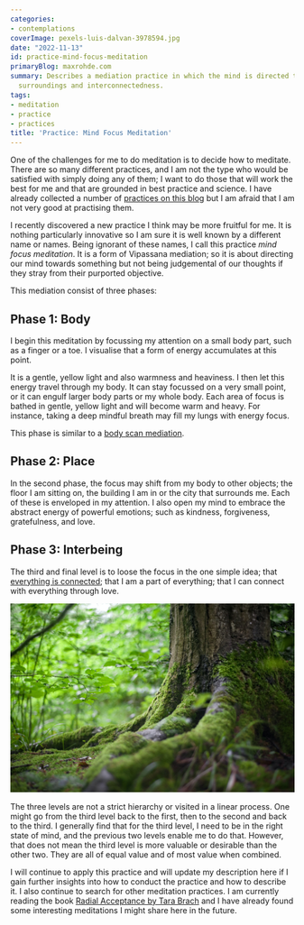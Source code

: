 ```yaml
---
categories:
- contemplations
coverImage: pexels-luis-dalvan-3978594.jpg
date: "2022-11-13"
id: practice-mind-focus-meditation
primaryBlog: maxrohde.com
summary: Describes a mediation practice in which the mind is directed to the body,
  surroundings and interconnectedness.
tags:
- meditation
- practice
- practices
title: 'Practice: Mind Focus Meditation'
---
```


One of the challenges for me to do meditation is to decide how to meditate. There are so many different practices, and I am not the type who would be satisfied with simply doing any of them; I want to do those that will work the best for me and that are grounded in best practice and science. I have already collected a number of [practices on this blog](https://maxrohde.com/2019/04/19/practices-for-enlightenment) but I am afraid that I am not very good at practising them.

I recently discovered a new practice I think may be more fruitful for me. It is nothing particularly innovative so I am sure it is well known by a different name or names. Being ignorant of these names, I call this practice _mind focus meditation_. It is a form of Vipassana mediation; so it is about directing our mind towards something but not being judgemental of our thoughts if they stray from their purported objective.

This mediation consist of three phases:

## Phase 1: Body

I begin this meditation by focussing my attention on a small body part, such as a finger or a toe. I visualise that a form of energy accumulates at this point.

It is a gentle, yellow light and also warmness and heaviness. I then let this energy travel through my body. It can stay focussed on a very small point, or it can engulf larger body parts or my whole body. Each area of focus is bathed in gentle, yellow light and will become warm and heavy. For instance, taking a deep mindful breath may fill my lungs with energy focus.

This phase is similar to a [body scan mediation](https://medium.com/change-becomes-you/lets-get-quiet-beginner-s-guide-to-meditation-1a7c465c922).

## Phase 2: Place

In the second phase, the focus may shift from my body to other objects; the floor I am sitting on, the building I am in or the city that surrounds me. Each of these is enveloped in my attention. I also open my mind to embrace the abstract energy of powerful emotions; such as kindness, forgiveness, gratefulness, and love.

## Phase 3: Interbeing

The third and final level is to loose the focus in the one simple idea; that [everything is connected](https://maxrohde.com/2019/04/27/practice-interbeing); that I am a part of everything; that I can connect with everything through love.

![Connected Forest](images/pexels-mali-maeder-142497.jpg)

The three levels are not a strict hierarchy or visited in a linear process. One might go from the third level back to the first, then to the second and back to the third. I generally find that for the third level, I need to be in the right state of mind, and the previous two levels enable me to do that. However, that does not mean the third level is more valuable or desirable than the other two. They are all of equal value and of most value when combined.

I will continue to apply this practice and will update my description here if I gain further insights into how to conduct the practice and how to describe it. I also continue to search for other meditation practices. I am currently reading the book [Radial Acceptance by Tara Brach](https://www.goodreads.com/book/show/173666.Radical_Acceptance) and I have already found some interesting meditations I might share here in the future.